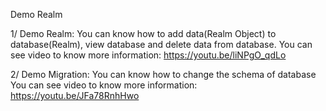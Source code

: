 Demo Realm

1/ Demo Realm: You can know how to add data(Realm Object) to database(Realm), view database and delete data from database.
You can see video to know more information: https://youtu.be/liNPgO_qdLo 

2/ Demo Migration: You can know how to change the schema of database
You can see video to know more information: https://youtu.be/JFa78RnhHwo